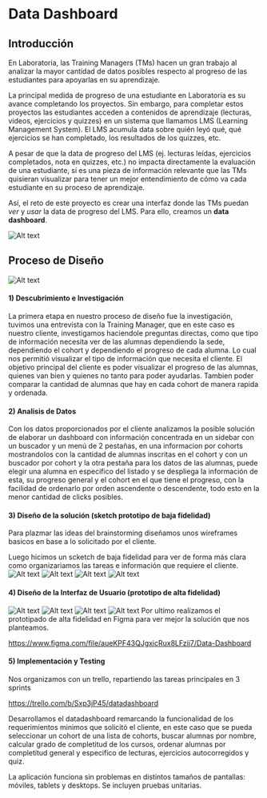 # Data Dashboard

## Introducción

En Laboratoria, las Training Managers (TMs) hacen un gran trabajo al analizar la
mayor cantidad de datos posibles respecto al progreso de las estudiantes para
apoyarlas en su aprendizaje.

La principal medida de progreso de una estudiante en Laboratoria es su avance
completando los proyectos.
Sin embargo, para completar estos proyectos las estudiantes acceden a contenidos
de aprendizaje (lecturas, videos, ejercicios y quizzes) en un sistema que
llamamos LMS (Learning Management System). El LMS acumula data sobre quién
leyó qué, qué ejercicios se han completado, los resultados de los quizzes, etc.

A pesar de que la data de progreso del LMS (ej. lecturas leídas, ejercicios completados, nota en quizzes, etc.) no impacta directamente la evaluación de
una estudiante, sí es una pieza de información relevante que las TMs
quisieran visualizar para tener un mejor entendimiento de cómo va cada
estudiante en su proceso de aprendizaje.

 Así, el reto de este proyecto es crear una interfaz donde las TMs puedan
_ver_ y _usar_ la data de progreso del LMS. Para ello, creamos un
**data dashboard**.

![Alt text](Documents/banner.png?raw=true "Datadashboard")

## Proceso de Diseño

![Alt text](Documents/proceso-de-diseño.png?raw=true "Proceso de Diseño")

#### 1) Descubrimiento e Investigación
La primera etapa en nuestro proceso de diseño fue la investigación, tuvimos una entrevista con la Training Manager, que en este caso es nuestro cliente, investigamos haciendole preguntas directas, como que tipo de información necesita ver de las alumnas dependiendo la sede, dependiendo el cohort y dependiendo el progreso de cada alumna.
Lo cual nos permitió visualizar el tipo de información que necesita el cliente.
El objetivo principal del cliente es poder visualizar el progreso de las alumnas, quienes van bien y quienes no tanto para poder ayudarlas. Tambien poder comparar la cantidad de alumnas que hay en cada cohort de manera rapida y ordenada.

#### 2) Analisis de Datos
Con los datos proporcionados por el cliente analizamos la posible solución de elaborar un dashboard con información concentrada en un sidebar con un buscador y un menú de 2 pestañas, en una informacion por cohorts mostrandolos con la cantidad de alumnas inscritas en el cohort y con un buscador por cohort y la otra pestaña para los datos de las alumnas, puede elegir una alumna en especifico del listado y se despliega la información de esta, su progreso general y el cohort en el que tiene el progreso, con la facilidad de ordenarlo por orden ascendente o descendente, todo esto en la menor cantidad de clicks posibles.

#### 3) Diseño de la solución (sketch prototipo de baja fidelidad)

Para plazmar las ideas del brainstorming diseñamos unos wireframes basicos en base a lo solicitado por el cliente.

Luego hicimos un scketch de baja fidelidad para ver de forma más clara como organizariamos las tareas e información que requiere el cliente.
![Alt text](Documents/prototipoBalsamic/1.png?raw=true "Login")
![Alt text](Documents/prototipoBalsamic/2.png?raw=true "Sedes")
![Alt text](Documents/prototipoBalsamic/3.png?raw=true "Cursos")
![Alt text](Documents/prototipoBalsamic/4.png?raw=true "Alumna")

#### 4) Diseño de la Interfaz de Usuario (prototipo de alta fidelidad)
![Alt text](Documents/PrototipoFigma/login.png?raw=true "Login")
![Alt text](Documents/PrototipoFigma/Sedes.png?raw=true "Sedes")
![Alt text](Documents/PrototipoFigma/Cursos.png?raw=true "Cursos")
![Alt text](Documents/PrototipoFigma/Alumna.png?raw=true "Alumna")
Por ultimo realizamos el prototipado de alta fidelidad en Figma para ver mejor la solución que nos planteamos.

https://www.figma.com/file/aueKPF43QJgxicRux8LFzij7/Data-Dashboard

#### 5) Implementación y Testing

Nos organizamos con un trello, repartiendo las tareas principales en 3 sprints 

https://trello.com/b/Sxp3jP45/datadashboard

Desarrollamos el datadashboard remarcando la funcionalidad de los requerimientos minimos que solicitó el cliente, en este caso que se pueda seleccionar un cohort de una lista de cohorts, buscar alumnas por nombre, calcular grado de completitud de los cursos, ordenar alumnas por completitud general y especifico de lecturas, ejercicios autocorregidos y quiz.

La aplicación funciona sin problemas en distintos tamaños de pantallas: móviles, tablets y desktops.
Se incluyen pruebas unitarias.